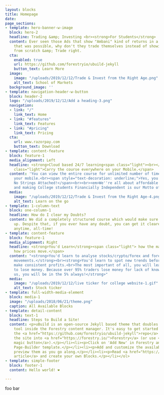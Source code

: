 ```yaml
---
layout: blocks
title: Homepage
date: 
page_sections:
- template: hero-banner-w-image
  block: hero-2
  headline: Trading &amp; Investing <br><strong>For Students</strong>
  content: Ever seen those Ads that show "Ambani" kind of returns in a day?<br>If
    that was possible, why don't they trade themselves instead of showing you ads?<br>Learn
    from scratch &amp; Trade right.
  cta:
    enabled: true
    url: https://github.com/forestryio/ubuild-jekyll
    button_text: Learn More
  image:
    image: "/uploads/2019/12/12/Trade & Invest from the Right Age.png"
    alt_text: School of Markets
  background_image: ''
- template: navigation-header-w-button
  block: header-2
  logo: "/uploads/2019/12/12/Add a heading-3.png"
  navigation:
  - link: "/"
    link_text: Home
  - link: "#features"
    link_text: Features
  - link: "#pricing"
    link_text: Pricing
  cta:
    url: www.razorpay.com
    button_text: Download
- template: content-feature
  block: feature-1
  media_alignment: Left
  headline: <strong>Cloud based 24/7 learning<span class="light"><br></span></strong><span
    class="light">Carry the course everywhere on your Mobile.</span>
  content: 'You can view the entire course for unlimited number of times, through
    your mobile.<br><span style="text-decoration: underline;">Yes, you read it right.
    No Strings Attached!</span><br><br><em>We''re all about affordable education,
    and making College students Financially Independent is our Motto of the year 2020!</em>'
  media:
    image: "/uploads/2019/12/12/Trade & Invest from the Right Age-4.png"
    alt_text: Learn on the go
- template: 1-column-text
  block: one-column-1
  headline: How do I clear my Doubts?
  content: We did a completely structured course which would make sure no doubts come
    up. Despite that, if you ever have any doubt, you can get it cleared over call/text/TeamViewer
    anytime, all-time!
- template: content-feature
  block: feature-1
  media_alignment: Right
  headline: <strong>You'd Learn</strong><span class="light"> how the market works,
    how prices move.</span>
  content: "<strong>You'd learn to analyse stocks/crypto/forex and forecast price
    movements.</strong><br><strong>You'd learn to spot new trends before anyone, and
    make consistent profits.<br>The most important of all, you will learn how not
    to lose money. Because over 95% traders lose money for lack of knowledge. With
    us, you will be in the 5% always!</strong>"
  media:
    image: "/uploads/2019/12/12/live ticker for college website-1.gif"
    alt_text: Stock ticker
- template: full-width-media-element
  block: media-1
  image: "/uploads/2018/06/21/theme.png"
  caption: All Available Blocks
- template: detail-content
  block: text-1
  headline: Steps to Build a Site!
  content: <p>uBuild is an open-source Jekyll based theme that doubles as a builder
    tool inside the Forestry content manager. It's easy to get started!</p><ol><li><p>Fork
    the <a href="https://github.com/forestryio/ubuild-jekyll">repo</a> and import
    the site into <a href="https://forestry.io/">Forestry</a> (or use <a href="https://forestry.io/blog/ubuild-a-new-theme-for-static-sites-using-blocks#even-quicker-start">our
    magic button</a>).</p></li><li><p>Click on 'Add New' in Forestry and select the
    Page-Builder template.</p></li><li><p>Add and customize the available Blocks and
    preview them as you go along.</p></li><li><p>Read <a href="https://forestry.io/blog/ubuild-a-new-theme-for-static-sites-using-blocks/">our
    article</a> and create your own Blocks.</p></li></ol>
- template: simple-footer
  block: footer-1
  content: Hello world! ❤︎

---
```

foo bar